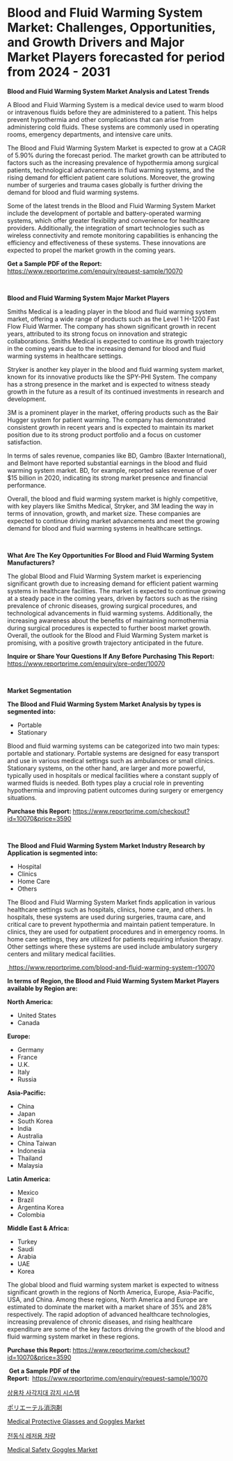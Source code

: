 <p><h1>Blood and Fluid Warming System Market: Challenges, Opportunities, and Growth Drivers and Major Market Players forecasted for period from 2024 - 2031</h1></p><p><strong>Blood and Fluid Warming System Market Analysis and Latest Trends</strong></p>
<p><p>A Blood and Fluid Warming System is a medical device used to warm blood or intravenous fluids before they are administered to a patient. This helps prevent hypothermia and other complications that can arise from administering cold fluids. These systems are commonly used in operating rooms, emergency departments, and intensive care units.</p><p>The Blood and Fluid Warming System Market is expected to grow at a CAGR of 5.90% during the forecast period. The market growth can be attributed to factors such as the increasing prevalence of hypothermia among surgical patients, technological advancements in fluid warming systems, and the rising demand for efficient patient care solutions. Moreover, the growing number of surgeries and trauma cases globally is further driving the demand for blood and fluid warming systems.</p><p>Some of the latest trends in the Blood and Fluid Warming System Market include the development of portable and battery-operated warming systems, which offer greater flexibility and convenience for healthcare providers. Additionally, the integration of smart technologies such as wireless connectivity and remote monitoring capabilities is enhancing the efficiency and effectiveness of these systems. These innovations are expected to propel the market growth in the coming years.</p></p>
<p><strong>Get a Sample PDF of the Report:&nbsp;</strong> <a href="https://www.reportprime.com/enquiry/request-sample/10070">https://www.reportprime.com/enquiry/request-sample/10070</a></p>
<p>&nbsp;</p>
<p><strong>Blood and Fluid Warming System Major Market Players</strong></p>
<p><p>Smiths Medical is a leading player in the blood and fluid warming system market, offering a wide range of products such as the Level 1 H-1200 Fast Flow Fluid Warmer. The company has shown significant growth in recent years, attributed to its strong focus on innovation and strategic collaborations. Smiths Medical is expected to continue its growth trajectory in the coming years due to the increasing demand for blood and fluid warming systems in healthcare settings.</p><p>Stryker is another key player in the blood and fluid warming system market, known for its innovative products like the SPY-PHI System. The company has a strong presence in the market and is expected to witness steady growth in the future as a result of its continued investments in research and development.</p><p>3M is a prominent player in the market, offering products such as the Bair Hugger system for patient warming. The company has demonstrated consistent growth in recent years and is expected to maintain its market position due to its strong product portfolio and a focus on customer satisfaction.</p><p>In terms of sales revenue, companies like BD, Gambro (Baxter International), and Belmont have reported substantial earnings in the blood and fluid warming system market. BD, for example, reported sales revenue of over $15 billion in 2020, indicating its strong market presence and financial performance.</p><p>Overall, the blood and fluid warming system market is highly competitive, with key players like Smiths Medical, Stryker, and 3M leading the way in terms of innovation, growth, and market size. These companies are expected to continue driving market advancements and meet the growing demand for blood and fluid warming systems in healthcare settings.</p></p>
<p>&nbsp;</p>
<p><strong>What Are The Key Opportunities For Blood and Fluid Warming System Manufacturers?</strong></p>
<p><p>The global Blood and Fluid Warming System market is experiencing significant growth due to increasing demand for efficient patient warming systems in healthcare facilities. The market is expected to continue growing at a steady pace in the coming years, driven by factors such as the rising prevalence of chronic diseases, growing surgical procedures, and technological advancements in fluid warming systems. Additionally, the increasing awareness about the benefits of maintaining normothermia during surgical procedures is expected to further boost market growth. Overall, the outlook for the Blood and Fluid Warming System market is promising, with a positive growth trajectory anticipated in the future.</p></p>
<p><strong>Inquire or Share Your Questions If Any Before Purchasing This Report:</strong> <a href="https://www.reportprime.com/enquiry/pre-order/10070">https://www.reportprime.com/enquiry/pre-order/10070</a></p>
<p>&nbsp;</p>
<p><strong>Market Segmentation</strong></p>
<p><strong>The Blood and Fluid Warming System Market Analysis by types is segmented into:</strong></p>
<p><ul><li>Portable</li><li>Stationary</li></ul></p>
<p><p>Blood and fluid warming systems can be categorized into two main types: portable and stationary. Portable systems are designed for easy transport and use in various medical settings such as ambulances or small clinics. Stationary systems, on the other hand, are larger and more powerful, typically used in hospitals or medical facilities where a constant supply of warmed fluids is needed. Both types play a crucial role in preventing hypothermia and improving patient outcomes during surgery or emergency situations.</p></p>
<p><strong>Purchase this Report:&nbsp;</strong><a href="https://www.reportprime.com/checkout?id=10070&price=3590">https://www.reportprime.com/checkout?id=10070&price=3590</a></p>
<p>&nbsp;</p>
<p><strong>The Blood and Fluid Warming System Market Industry Research by Application is segmented into:</strong></p>
<p><ul><li>Hospital</li><li>Clinics</li><li>Home Care</li><li>Others</li></ul></p>
<p><p>The Blood and Fluid Warming System Market finds application in various healthcare settings such as hospitals, clinics, home care, and others. In hospitals, these systems are used during surgeries, trauma care, and critical care to prevent hypothermia and maintain patient temperature. In clinics, they are used for outpatient procedures and in emergency rooms. In home care settings, they are utilized for patients requiring infusion therapy. Other settings where these systems are used include ambulatory surgery centers and military medical facilities.</p></p>
<p><a href="https://www.reportprime.com/blood-and-fluid-warming-system-r10070">&nbsp;https://www.reportprime.com/blood-and-fluid-warming-system-r10070</a></p>
<p><strong>In terms of Region, the Blood and Fluid Warming System Market Players available by Region are:</strong></p>
<p>
    <p> <strong> North America: </strong>
        <ul>
            <li>United States</li>
            <li>Canada</li>
        </ul>
        </p> 
    <p> <strong> Europe: </strong>
        <ul>
            <li>Germany</li>
            <li>France</li>
            <li>U.K.</li>
            <li>Italy</li>
            <li>Russia</li>
        </ul>
        </p> 
    <p> <strong> Asia-Pacific: </strong>
        <ul>
            <li>China</li>
            <li>Japan</li>
            <li>South Korea</li>
            <li>India</li>
            <li>Australia</li>
            <li>China Taiwan</li>
            <li>Indonesia</li>
            <li>Thailand</li>
            <li>Malaysia</li>
        </ul>
        </p> 
    <p> <strong> Latin America: </strong>
        <ul>
            <li>Mexico</li>
            <li>Brazil</li>
            <li>Argentina Korea</li>
            <li>Colombia</li>
        </ul>
        </p> 
    <p> <strong> Middle East & Africa: </strong>
        <ul>
            <li>Turkey</li>
            <li>Saudi</li>
            <li>Arabia</li>
            <li>UAE</li>
            <li>Korea</li>
        </ul>
    </p>
    </p>
<p><p>The global blood and fluid warming system market is expected to witness significant growth in the regions of North America, Europe, Asia-Pacific, USA, and China. Among these regions, North America and Europe are estimated to dominate the market with a market share of 35% and 28% respectively. The rapid adoption of advanced healthcare technologies, increasing prevalence of chronic diseases, and rising healthcare expenditure are some of the key factors driving the growth of the blood and fluid warming system market in these regions.</p></p>
<p><strong>Purchase this Report: </strong><a href="https://www.reportprime.com/checkout?id=10070&price=3590">https://www.reportprime.com/checkout?id=10070&price=3590</a></p>
<p>&nbsp;<strong>Get a Sample PDF of the Report:&nbsp;&nbsp;</strong><a href="https://www.reportprime.com/enquiry/request-sample/10070">https://www.reportprime.com/enquiry/request-sample/10070</a></p>
<p><strong></strong></p>
<p><p><a href="https://medium.com/@thadnader1941/%EC%83%81%EC%9A%A9%EC%B0%A8%EC%9A%A9-%EB%B8%94%EB%9D%BC%EC%9D%B8%EB%93%9C-%EC%8A%A4%ED%8C%9F-%ED%83%90%EC%A7%80-%EC%8B%9C%EC%8A%A4%ED%85%9C-%EC%8B%9C%EC%9E%A5-%EA%B7%9C%EB%AA%A8-cagr-%ED%8A%B8%EB%A0%8C%EB%93%9C-2024-2030-4131c98de262">상용차 사각지대 감지 시스템</a></p><p><a href="https://medium.com/@candiceveum_27405/%E3%83%9D%E3%83%AA%E3%82%A8%E3%83%BC%E3%83%86%E3%83%AB%E3%83%87%E3%83%95%E3%82%A9%E3%83%BC%E3%83%9E%E3%83%BC%E3%81%AE%E5%B8%82%E5%A0%B4%E5%88%86%E6%9E%90-%E3%81%9D%E3%81%AEcagr-%E5%B8%82%E5%A0%B4%E3%82%BB%E3%82%B0%E3%83%A1%E3%83%B3%E3%83%86%E3%83%BC%E3%82%B7%E3%83%A7%E3%83%B3-%E3%81%8A%E3%82%88%E3%81%B3%E3%82%B0%E3%83%AD%E3%83%BC%E3%83%90%E3%83%AB%E7%94%A3%E6%A5%AD%E6%A6%82%E8%A6%81-3cd7016b1f3f">ポリエーテル消泡剤</a></p><p><a href="https://github.com/nicoletavirag/Market-Research-Report-List-2/blob/main/medical-protective-glasses-and-goggles-market.md">Medical Protective Glasses and Goggles Market</a></p><p><a href="https://github.com/LanceOlsotn8978/Market-Research-Report-List-1/blob/main/499682721660.md">전동식 레저용 차량</a></p><p><a href="https://github.com/redneck06/Market-Research-Report-List-2/blob/main/medical-safety-goggles-market.md">Medical Safety Goggles Market</a></p></p>